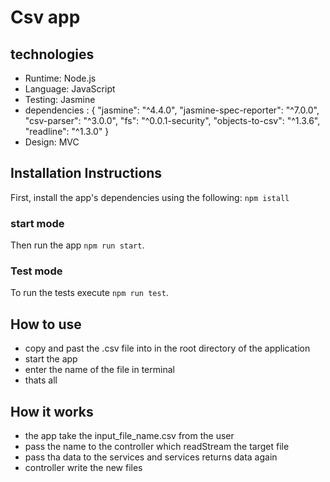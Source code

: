# Csv app

## technologies

- Runtime: Node.js
- Language: JavaScript
- Testing: Jasmine
- dependencies : {
  "jasmine": "^4.4.0",
  "jasmine-spec-reporter": "^7.0.0",
  "csv-parser": "^3.0.0",
  "fs": "^0.0.1-security",
  "objects-to-csv": "^1.3.6",
  "readline": "^1.3.0"
  }
- Design: MVC

## Installation Instructions

First, install the app's dependencies using the following:
`npm istall`

### start mode

Then run the app
`npm run start`.

### Test mode

To run the tests execute
`npm run test`.

## How to use

- copy and past the .csv file into in the root directory of the application
- start the app
- enter the name of the file in terminal
- thats all

## How it works

- the app take the input_file_name.csv from the user
- pass the name to the controller which readStream the target file
- pass tha data to the services and services returns data again
- controller write the new files
